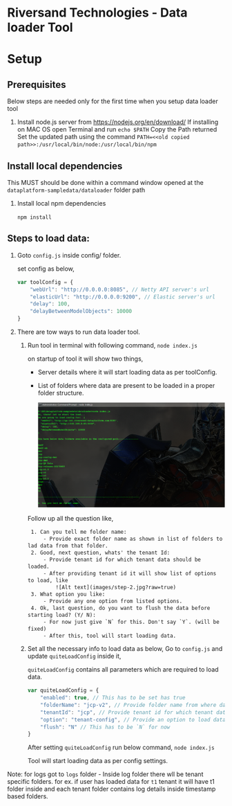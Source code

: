 # Riversand Technologies -  Data loader Tool

# Setup

## Prerequisites

Below steps are needed only for the first time when you setup data loader tool

1. Install node.js server from https://nodejs.org/en/download/
If installing on MAC OS open Terminal and run 
        `echo $PATH`
        Copy the Path returned
        Set the updated path using the command `PATH=<<old copied path>>:/usr/local/bin/node:/usr/local/bin/npm`

## Install local dependencies

This MUST should be done within a command window opened at the `dataplatform-sampledata/dataloader` folder path

1. Install local npm dependencies
    
    `npm install`

## Steps to load data:

1. Goto `config.js` inside config/ folder.

    set config as below,
    
    ```javascript
    var toolConfig = {
        "webUrl": "http://0.0.0.0:8085", // Netty API server's url
        "elasticUrl": "http://0.0.0.0:9200", // Elastic server's url
        "delay": 100,
        "delayBetweenModelObjects": 10000
    }
    ```
2. There are tow ways to run data loader tool.

    1. Run tool in terminal with following command,
        `node index.js`

        on startup of tool it will show two things,
          - Server details where it will start loading data as per toolConfig.
          - List of folders where data are present to be loaded in a proper folder structure.

            ![Alt text](images/step-1.jpg?raw=true)

        Follow up all the question like,

            1. Can you tell me folder name:
                - Provide exact folder name as shown in list of folders to lad data from that folder.
            2. Good, next question, whats' the tenant Id:
                - Provide tenant id for which tenant data should be loaded.
                - After providing tenant id it will show list of options to load, like
                    ![Alt text](images/step-2.jpg?raw=true)
            3. What option you like:
                - Provide any one option from listed options.
            4. Ok, last question, do you want to flush the data before starting load? (Y/ N):
                - For now just give `N` for this. Don't say `Y`. (will be fixed)
                - After this, tool will start loading data.

    2. Set all the necessary info to load data as below,
        Go to `config.js` and update `quiteLoadConfig` inside it,

        `quiteLoadConfig` contains all parameters which are required to load data.
        ```javascript
        var quiteLoadConfig = {
            "enabled": true, // This has to be set has true
            "folderName": "jcp-v2", // Provide folder name from where data has to be loaded
            "tenantId": "jcp", // Provide tenant id for which tenant data should be loaded
            "option": "tenant-config", // Provide an option to load data as per below screen shot
            "flush": "N" // This has to be `N` for now
        }
        ```

        After setting `quiteLoadConfig` run below command,
            `node index.js`

        Tool will start loading data as per config settings.

    
Note: for logs got to `logs` folder
    - Inside log folder there wll be tenant specific folders. for ex. if user has loaded data for `t1` tenant it will have t1 folder inside and each tenant folder contains log details inside timestamp based folders.
